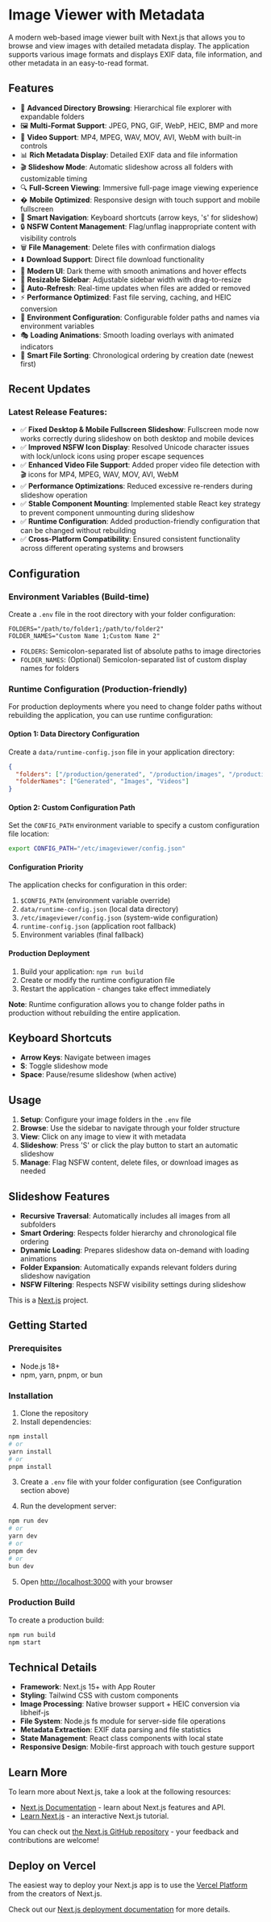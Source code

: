 # Image Viewer with Metadata

A modern web-based image viewer built with Next.js that allows you to browse and view images with detailed metadata display. The application supports various image formats and displays EXIF data, file information, and other metadata in an easy-to-read format.

## Features

- 📁 **Advanced Directory Browsing**: Hierarchical file explorer with expandable folders
- 🖼️ **Multi-Format Support**: JPEG, PNG, GIF, WebP, HEIC, BMP and more
- 🎥 **Video Support**: MP4, MPEG, WAV, MOV, AVI, WebM with built-in controls
- 📊 **Rich Metadata Display**: Detailed EXIF data and file information
- 🎬 **Slideshow Mode**: Automatic slideshow across all folders with customizable timing
- 🔍 **Full-Screen Viewing**: Immersive full-page image viewing experience
- � **Mobile Optimized**: Responsive design with touch support and mobile fullscreen
- 🎯 **Smart Navigation**: Keyboard shortcuts (arrow keys, 's' for slideshow)
- 🔒 **NSFW Content Management**: Flag/unflag inappropriate content with visibility controls
- 🗑️ **File Management**: Delete files with confirmation dialogs
- ⬇️ **Download Support**: Direct file download functionality
- 🎨 **Modern UI**: Dark theme with smooth animations and hover effects
- 📐 **Resizable Sidebar**: Adjustable sidebar width with drag-to-resize
- 🔄 **Auto-Refresh**: Real-time updates when files are added or removed
- ⚡ **Performance Optimized**: Fast file serving, caching, and HEIC conversion
- 📂 **Environment Configuration**: Configurable folder paths and names via environment variables
- 🎭 **Loading Animations**: Smooth loading overlays with animated indicators
- 💾 **Smart File Sorting**: Chronological ordering by creation date (newest first)

## Recent Updates

### Latest Release Features:
- ✅ **Fixed Desktop & Mobile Fullscreen Slideshow**: Fullscreen mode now works correctly during slideshow on both desktop and mobile devices
- ✅ **Improved NSFW Icon Display**: Resolved Unicode character issues with lock/unlock icons using proper escape sequences
- ✅ **Enhanced Video File Support**: Added proper video file detection with 🎬 icons for MP4, MPEG, WAV, MOV, AVI, WebM
- ✅ **Performance Optimizations**: Reduced excessive re-renders during slideshow operation
- ✅ **Stable Component Mounting**: Implemented stable React key strategy to prevent component unmounting during slideshow
- ✅ **Runtime Configuration**: Added production-friendly configuration that can be changed without rebuilding
- ✅ **Cross-Platform Compatibility**: Ensured consistent functionality across different operating systems and browsers

## Configuration

### Environment Variables (Build-time)

Create a `.env` file in the root directory with your folder configuration:

```env
FOLDERS="/path/to/folder1;/path/to/folder2"
FOLDER_NAMES="Custom Name 1;Custom Name 2"
```

- `FOLDERS`: Semicolon-separated list of absolute paths to image directories
- `FOLDER_NAMES`: (Optional) Semicolon-separated list of custom display names for folders

### Runtime Configuration (Production-friendly)

For production deployments where you need to change folder paths without rebuilding the application, you can use runtime configuration:

#### Option 1: Data Directory Configuration

Create a `data/runtime-config.json` file in your application directory:

```json
{
  "folders": ["/production/generated", "/production/images", "/production/videos"],
  "folderNames": ["Generated", "Images", "Videos"]
}
```

#### Option 2: Custom Configuration Path

Set the `CONFIG_PATH` environment variable to specify a custom configuration file location:

```bash
export CONFIG_PATH="/etc/imageviewer/config.json"
```

#### Configuration Priority

The application checks for configuration in this order:
1. `$CONFIG_PATH` (environment variable override)
2. `data/runtime-config.json` (local data directory)
3. `/etc/imageviewer/config.json` (system-wide configuration)
4. `runtime-config.json` (application root fallback)
5. Environment variables (final fallback)

#### Production Deployment

1. Build your application: `npm run build`
2. Create or modify the runtime configuration file
3. Restart the application - changes take effect immediately

**Note**: Runtime configuration allows you to change folder paths in production without rebuilding the entire application.

## Keyboard Shortcuts

- **Arrow Keys**: Navigate between images
- **S**: Toggle slideshow mode
- **Space**: Pause/resume slideshow (when active)

## Usage

1. **Setup**: Configure your image folders in the `.env` file
2. **Browse**: Use the sidebar to navigate through your folder structure
3. **View**: Click on any image to view it with metadata
4. **Slideshow**: Press 'S' or click the play button to start an automatic slideshow
5. **Manage**: Flag NSFW content, delete files, or download images as needed

## Slideshow Features

- **Recursive Traversal**: Automatically includes all images from all subfolders
- **Smart Ordering**: Respects folder hierarchy and chronological file ordering
- **Dynamic Loading**: Prepares slideshow data on-demand with loading animations
- **Folder Expansion**: Automatically expands relevant folders during slideshow navigation
- **NSFW Filtering**: Respects NSFW visibility settings during slideshow

This is a [Next.js](https://nextjs.org) project.

## Getting Started

### Prerequisites

- Node.js 18+ 
- npm, yarn, pnpm, or bun

### Installation

1. Clone the repository
2. Install dependencies:

```bash
npm install
# or
yarn install
# or
pnpm install
```

3. Create a `.env` file with your folder configuration (see Configuration section above)

4. Run the development server:

```bash
npm run dev
# or
yarn dev
# or
pnpm dev
# or
bun dev
```

5. Open [http://localhost:3000](http://localhost:3000) with your browser

### Production Build

To create a production build:

```bash
npm run build
npm start
```

## Technical Details

- **Framework**: Next.js 15+ with App Router
- **Styling**: Tailwind CSS with custom components
- **Image Processing**: Native browser support + HEIC conversion via libheif-js
- **File System**: Node.js fs module for server-side file operations
- **Metadata Extraction**: EXIF data parsing and file statistics
- **State Management**: React class components with local state
- **Responsive Design**: Mobile-first approach with touch gesture support

## Learn More

To learn more about Next.js, take a look at the following resources:

- [Next.js Documentation](https://nextjs.org/docs) - learn about Next.js features and API.
- [Learn Next.js](https://nextjs.org/learn) - an interactive Next.js tutorial.

You can check out [the Next.js GitHub repository](https://github.com/vercel/next.js) - your feedback and contributions are welcome!

## Deploy on Vercel

The easiest way to deploy your Next.js app is to use the [Vercel Platform](https://vercel.com/new?utm_medium=default-template&filter=next.js&utm_source=create-next-app&utm_campaign=create-next-app-readme) from the creators of Next.js.

Check out our [Next.js deployment documentation](https://nextjs.org/docs/app/building-your-application/deploying) for more details.
